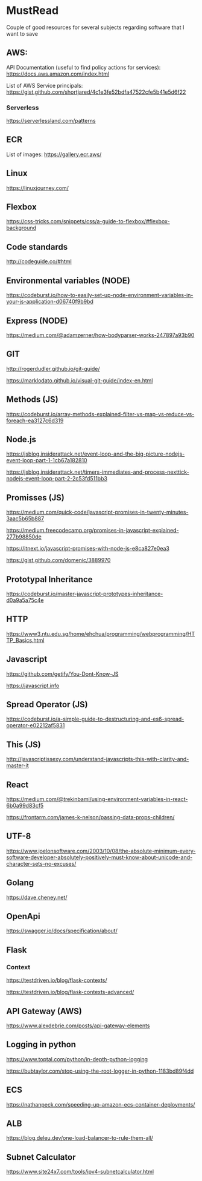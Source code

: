 # MustRead

Couple of good resources for several subjects regarding software that I want to save

## AWS:

API Documentation (useful to find policy actions for services): https://docs.aws.amazon.com/index.html

List of AWS Service principals: https://gist.github.com/shortjared/4c1e3fe52bdfa47522cfe5b41e5d6f22

### Serverless

https://serverlessland.com/patterns

## ECR

List of images: https://gallery.ecr.aws/

## Linux

https://linuxjourney.com/

## Flexbox

https://css-tricks.com/snippets/css/a-guide-to-flexbox/#flexbox-background

## Code standards

http://codeguide.co/#html

## Environmental variables (NODE)

https://codeburst.io/how-to-easily-set-up-node-environment-variables-in-your-js-application-d06740f9b9bd

## Express (NODE)

https://medium.com/@adamzerner/how-bodyparser-works-247897a93b90

## GIT

http://rogerdudler.github.io/git-guide/

https://marklodato.github.io/visual-git-guide/index-en.html

## Methods (JS)

https://codeburst.io/array-methods-explained-filter-vs-map-vs-reduce-vs-foreach-ea3127c6d319

## Node.js

https://jsblog.insiderattack.net/event-loop-and-the-big-picture-nodejs-event-loop-part-1-1cb67a182810

https://jsblog.insiderattack.net/timers-immediates-and-process-nexttick-nodejs-event-loop-part-2-2c53fd511bb3

## Promisses (JS)

https://medium.com/quick-code/javascript-promises-in-twenty-minutes-3aac5b65b887

https://medium.freecodecamp.org/promises-in-javascript-explained-277b98850de

https://itnext.io/javascript-promises-with-node-js-e8ca827e0ea3

https://gist.github.com/domenic/3889970

## Prototypal Inheritance

https://codeburst.io/master-javascript-prototypes-inheritance-d0a9a5a75c4e

## HTTP

https://www3.ntu.edu.sg/home/ehchua/programming/webprogramming/HTTP_Basics.html

## Javascript

https://github.com/getify/You-Dont-Know-JS

https://javascript.info

## Spread Operator (JS)

https://codeburst.io/a-simple-guide-to-destructuring-and-es6-spread-operator-e02212af5831

## This (JS)

http://javascriptissexy.com/understand-javascripts-this-with-clarity-and-master-it

## React

https://medium.com/@trekinbami/using-environment-variables-in-react-6b0a99d83cf5

https://frontarm.com/james-k-nelson/passing-data-props-children/

## UTF-8

https://www.joelonsoftware.com/2003/10/08/the-absolute-minimum-every-software-developer-absolutely-positively-must-know-about-unicode-and-character-sets-no-excuses/

## Golang

https://dave.cheney.net/

## OpenApi

https://swagger.io/docs/specification/about/

## Flask

### Context

https://testdriven.io/blog/flask-contexts/

https://testdriven.io/blog/flask-contexts-advanced/

## API Gateway (AWS)

https://www.alexdebrie.com/posts/api-gateway-elements

## Logging in python

https://www.toptal.com/python/in-depth-python-logging

https://bubtaylor.com/stop-using-the-root-logger-in-python-1183bd89f4dd

## ECS

https://nathanpeck.com/speeding-up-amazon-ecs-container-deployments/

## ALB

https://blog.deleu.dev/one-load-balancer-to-rule-them-all/

## Subnet Calculator

https://www.site24x7.com/tools/ipv4-subnetcalculator.html
